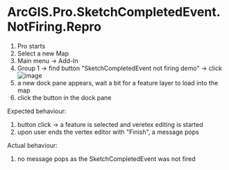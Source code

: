 # ArcGIS.Pro.SketchCompletedEvent.NotFiring.Repro

1. Pro starts
2. Select a new Map
3. Main menu -> Add-In
4. Group 1 -> find button "SketchCompletedEvent not firing demo" -> click ![image](https://github.com/safarviktor/ArcGIS.Pro.SketchCompletedEvent.NotFiring.Repro/assets/31205931/a5f06115-5271-45ec-8f0a-d3f0d5f0d89c)
5. a new dock pane appears, wait a bit for a feature layer to load into the map
6. click the button in the dock pane



Expected behaviour:
1. button click -> a feature is selected and veretex editing is started
2. upon user ends the vertex editor with "Finish", a message pops

Actual behaviour:
1. no message pops as the SketchCompletedEvent was not fired
